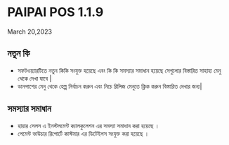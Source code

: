 
# PAIPAI POS 1.1.9

March 20,2023


## নতুন কি

* সফটওয়্যারটিতে নতুন কিকি সংযুক্ত হয়েছে এবং কি কি সমস্যার সমাধান হয়েছে সেগুলোর বিস্তারিত সাহায্য মেনু থেকে দেখা যাবে | 
* ডানপাশের মেনু থেকে হেল্প নির্বাচন করুন এবং নিচে রিলিজ মেনুতে ক্লিক করুন বিস্তারিত দেখার জন্য|

## সমস্যার সমাধান

* হায়ার সেলস এ ইনস্টলমেন্ট ক্যালকুলেশন এর সমস্যা সমাধান করা হয়েছে । 
* পেমেন্ট ভাউচার রিপোর্টে কাস্টমার এর ডিটেইলস সংযুক্ত করা হয়েছে । 
